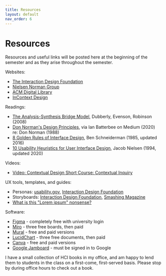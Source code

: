 ```yaml
---
title: Resources
layout: default
nav_order: 6
---
```

# Resources

Resources and useful links will be posted here at the beginning of the semester and as they arise throughout the semester.

Websites: 
- [The Interaction Design Foundation](https://www.interaction-design.org/)
- [Nielsen Norman Group](https://www.nngroup.com/)
- [ACM Digital Library](https://dl.acm.org/)
- [InContext Design](https://www.incontextdesign.com/)

Readings: 
- [The Analysis-Synthesis Bridge Model](https://www.dubberly.com/articles/interactions-the-analysis-synthesis-bridge-model.html), Dubberly, Evenson, Robinson (2008)
- [Don Norman's Design Principles](https://uxdesign.cc/ux-psychology-principles-seven-fundamental-design-principles-39c420a05f84), via Ian Batterbee on Medium (2020) re: Don Norman (1988)
- [8 Golden Rules of Interface Design](https://www.cs.umd.edu/users/ben/goldenrules.html), Ben Schneiderman (1985, updated 2016)
- [10 Usability Heuristics for User Interface Design](https://www.nngroup.com/articles/ten-usability-heuristics/), Jacob Nielsen (1994, updated 2020)

Videos: 
- [Video: Contextual Design Short Course: Contextual Inquiry](https://www.youtube.com/watch?v=QeMTTFSwSJU)

UX tools, templates, and guides: 
- Personas: [usability.gov](https://www.usability.gov/how-to-and-tools/methods/personas.html), [Interaction Design Foundation](https://www.interaction-design.org/literature/article/personas-why-and-how-you-should-use-them)
- Storyboards: [Interaction Design Foundation](https://www.interaction-design.org/literature/topics/storyboards), [Smashing Magazine](https://www.smashingmagazine.com/2017/10/storyboarding-ux-design/)
- [What is this "Lorem ipsum" nonsense?](https://www.lipsum.com/)

Software:
- [Figma](https://www.figma.com/education/) - completely free with university login
- [Miro](https://miro.com/) - three free boards, then paid
- [Mural](https://www.mural.co/) - free and paid versions
- [LucidChart](https://lucid.app/) - three free documents, then paid
- [Canva](https://www.canva.com/) - free and paid versions
- [Google Jamboard](https://jamboard.google.com/) - must be signed in to Google

I have a small collection of HCI books in my office, and am happy to lend them to students in the class on a first-come, first-served basis. Please stop by during office hours to check out a book. 